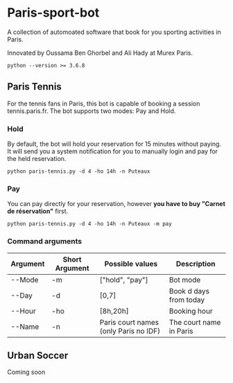 # Paris-sport-bot
A collection of automoated software that book for you sporting activities in Paris.

Innovated by Oussama Ben Ghorbel and Ali Hady at Murex Paris.

`python --version >= 3.6.8`


## Paris Tennis

For the tennis fans in Paris, this bot is capable of booking a session tennis.paris.fr. The bot supports two modes: Pay and Hold. 

### Hold

By default, the bot will hold your reservation for 15 minutes without paying. It will send you a system notification for you to manually login and pay for the held reservation.

`python paris-tennis.py -d 4 -ho 14h -n Puteaux`

### Pay

You can pay directly for your reservation, however **you have to buy "Carnet de réservation"** first.

`python paris-tennis.py -d 4 -ho 14h -n Puteaux -m pay`

### Command arguments

| Argument  | Short Argument | Possible values | Description |
| ------------- | ------------- | ------------- | ------------- |
| --Mode  | -m  | ["hold", "pay"]  | Bot mode  |
| --Day  | -d  | [0,7]  | Book d days from today  |
| --Hour  | -ho  | [8h,20h]  | Booking hour  |
| --Name  | -n  | Paris court names (only Paris no IDF)  | The court name in Paris  |

## Urban Soccer 

Coming soon
